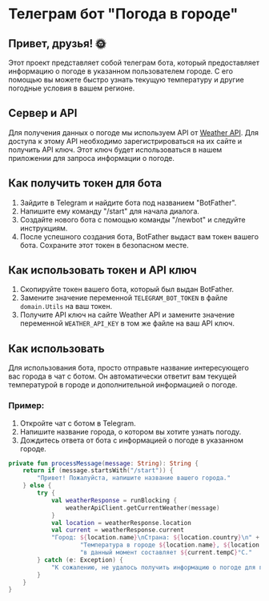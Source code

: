 # Телеграм бот "Погода в городе"

## Привет, друзья! 🌞

Этот проект представляет собой телеграм бота, который предоставляет информацию о погоде в указанном пользователем городе. С его помощью вы можете быстро узнать текущую температуру и другие погодные условия в вашем регионе.

## Сервер и API

Для получения данных о погоде мы используем API от [Weather API](https://www.weatherapi.com/). Для доступа к этому API необходимо зарегистрироваться на их сайте и получить API ключ. Этот ключ будет использоваться в нашем приложении для запроса информации о погоде.

## Как получить токен для бота

1. Зайдите в Telegram и найдите бота под названием "BotFather".
2. Напишите ему команду "/start" для начала диалога.
3. Создайте нового бота с помощью команды "/newbot" и следуйте инструкциям.
4. После успешного создания бота, BotFather выдаст вам токен вашего бота. Сохраните этот токен в безопасном месте.

## Как использовать токен и API ключ

1. Скопируйте токен вашего бота, который был выдан BotFather.
2. Замените значение переменной `TELEGRAM_BOT_TOKEN` в файле `domain.Utils` на ваш токен.
3. Получите API ключ на сайте Weather API и замените значение переменной `WEATHER_API_KEY` в том же файле на ваш API ключ.

## Как использовать

Для использования бота, просто отправьте название интересующего вас города в чат с ботом. Он автоматически ответит вам текущей температурой в городе и дополнительной информацией о погоде.

### Пример:

1. Откройте чат с ботом в Telegram.
2. Напишите название города, о котором вы хотите узнать погоду.
3. Дождитесь ответа от бота с информацией о погоде в указанном городе.

```kotlin
private fun processMessage(message: String): String {
    return if (message.startsWith("/start")) {
        "Привет! Пожалуйста, напишите название вашего города."
    } else {
        try {
            val weatherResponse = runBlocking {
                weatherApiClient.getCurrentWeather(message)
            }
            val location = weatherResponse.location
            val current = weatherResponse.current
            "Город: ${location.name}\nСтрана: ${location.country}\n" +
                    "Температура в городе ${location.name}, ${location.region}, ${location.country} " +
                    "в данный момент составляет ${current.tempC}°C."
        } catch (e: Exception) {
            "К сожалению, не удалось получить информацию о погоде для города $message."
        }
    }
}
